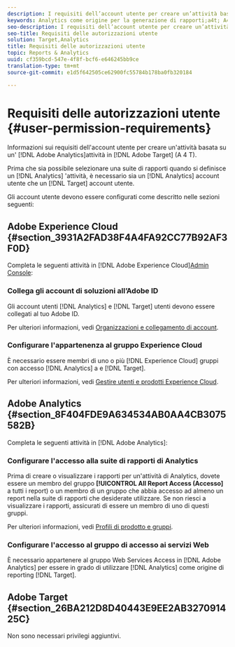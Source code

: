 ```yaml
---
description: I requisiti dell’account utente per creare un’attività basata su Adobe Analytics in Adobe Target (A4T).
keywords: Analytics come origine per la generazione di rapporti;a4t; A4T
seo-description: I requisiti dell’account utente per creare un’attività basata su Adobe Analytics in Adobe Target (A4T).
seo-title: Requisiti delle autorizzazioni utente
solution: Target,Analytics
title: Requisiti delle autorizzazioni utente
topic: Reports & Analytics
uuid: cf359bcd-547e-4f8f-bcf6-e646245bb9ce
translation-type: tm+mt
source-git-commit: e1d5f642505ce62900fc55784b178ba0fb320184

---
```



# Requisiti delle autorizzazioni utente {#user-permission-requirements}

Informazioni sui requisiti dell&#39;account utente per creare un&#39;attività basata su un&#39; [!DNL Adobe Analytics]attività in [!DNL Adobe Target] (A 4 T).

Prima che sia possibile selezionare una suite di rapporti quando si definisce un [!DNL Analytics] &#39;attività, è necessario sia un [!DNL Analytics] account utente che un [!DNL Target] account utente.

Gli account utente devono essere configurati come descritto nelle sezioni seguenti:

## Adobe Experience Cloud {#section_3931A2FAD38F4A4FA92CC77B92AF3F0D}

Completa le seguenti attività in [!DNL Adobe Experience Cloud][Admin Console](https://adminconsole.adobe.com):

### Collega gli account di soluzioni all’Adobe ID

Gli account utenti [!DNL Analytics] e [!DNL Target] utenti devono essere collegati al tuo Adobe ID.

Per ulteriori informazioni, vedi [Organizzazioni e collegamento di account](https://docs.adobe.com/help/en/core-services/interface/manage-users-and-products/organizations.html).

### Configurare l&#39;appartenenza al gruppo Experience Cloud

È necessario essere membri di uno o più [!DNL Experience Cloud] gruppi con accesso [!DNL Analytics] a e [!DNL Target].

Per ulteriori informazioni, vedi [Gestire utenti e prodotti Experience Cloud](https://docs.adobe.com/content/help/en/core-services/interface/manage-users-and-products/admin-getting-started.html).


## Adobe Analytics  {#section_8F404FDE9A634534AB0AA4CB3075582B}

Completa le seguenti attività in [!DNL Adobe Analytics]:

### Configurare l&#39;accesso alla suite di rapporti di Analytics

Prima di creare o visualizzare i rapporti per un&#39;attività di Analytics, dovete essere un membro del gruppo **[!UICONTROL All Report Access (Accesso]** a tutti i report) o un membro di un gruppo che abbia accesso ad almeno un report nella suite di rapporti che desiderate utilizzare. Se non riesci a visualizzare i rapporti, assicurati di essere un membro di uno di questi gruppi.

Per ulteriori informazioni, vedi [Profili di prodotto e gruppi](https://docs.adobe.com/content/help/en/core-services/interface/manage-users-and-products/admin-getting-started.html#section_AB50558124D541CF80A0D3D76D35A4BF).

### Configurare l&#39;accesso al gruppo di accesso ai servizi Web

È necessario appartenere al gruppo Web Services Access in [!DNL Adobe Analytics] per essere in grado di utilizzare [!DNL Analytics] come origine di reporting [!DNL Target].

## Adobe Target {#section_26BA212D8D40443E9EE2AB327091425C}

Non sono necessari privilegi aggiuntivi.
